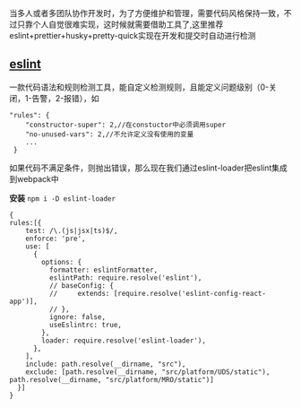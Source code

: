 当多人或者多团队协作开发时，为了方便维护和管理，需要代码风格保持一致，不过只靠个人自觉很难实现，这时候就需要借助工具了,这里推荐eslint+prettier+husky+pretty-quick实现在开发和提交时自动进行检测

## [eslint](https://github.com/eslint/eslint/)
一款代码语法和规则检测工具，能自定义检测规则，且能定义问题级别（0-关闭，1-告警，2-报错），如
```es6
"rules": {
    "constructor-super": 2,//在constuctor中必须调用super
    "no-unused-vars": 2,//不允许定义没有使用的变量
    ...
 }
```
如果代码不满足条件，则抛出错误，那么现在我们通过eslint-loader把eslint集成到webpack中

**安装**
`npm i -D eslint-loader`
```es6
{
rules:[{
    test: /\.(js|jsx|ts)$/,
    enforce: 'pre',
    use: [
      {
        options: {
          formatter: eslintFormatter,
          eslintPath: require.resolve('eslint'),
          // baseConfig: {
          //     extends: [require.resolve('eslint-config-react-app')],
          // },
          ignore: false,
          useEslintrc: true,
        },
        loader: require.resolve('eslint-loader'),
      },
    ],
    include: path.resolve(__dirname, "src"),
    exclude: [path.resolve(__dirname, "src/platform/UDS/static"), path.resolve(__dirname, "src/platform/MRO/static")]
  }]
}
```
